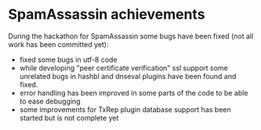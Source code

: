 # SpamAssassin achievements

During the hackathon for SpamAssassin some bugs have been fixed (not all work has been committed yet):

- fixed some bugs in utf-8 code
- while developing "peer certificate verification" ssl support some unrelated
bugs in hashbl and dnseval plugins have been found and fixed.
- error handling has been improved in some parts of the code to be able to ease
debugging
- some improvements for TxRep plugin database support has been started but is not complete yet
